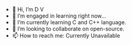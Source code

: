 - 👋 Hi, I’m D V
- 👀 I’m engaged in learning right now...
- 🌱 I’m currently learning C and C++ language.
- 💞️ I’m looking to collaborate on open-source.
- 📫 How to reach me: Currently Unavailable 

<!---
DarhkVoyd/DarhkVoyd is a ✨ special ✨ repository because its `README.md` (this file) appears on your GitHub profile.
You can click the Preview link to take a look at your changes.
--->
